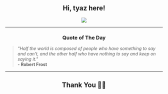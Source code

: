 <h2 align="center"> Hi, tyaz here!</h2>

<p align="center">
<a href="https://github.com/tyazx" alt="github streak"><img src="https://dvst-streak.herokuapp.com/?user=tyazx&theme=tokyonight&fire=DD472C"></a>
</p>

<hr>
<h3 align="center">Quote of The Day</h3>
<p align="center">
<blockquote>
<i>"Half the world is composed of people who have something to say and can't, and the other half who have nothing to say and keep on saying it."</i>
<br>
<b>- Robert Frost</b>
</blockquote>
</p>


<hr>
<h2 align="center">Thank You 🙏🏼</h2>

